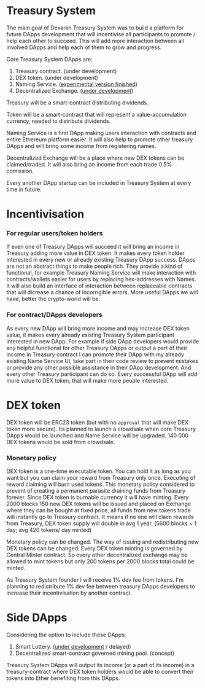 # Treasury System

The main goal of Dexaran Treasury System was to build a platform for future DApps development that will incentivise all participants to promote / help each other to succeed. This will add more interaction between all involved DApps and help each of them to grow and progress.

Core Treasury System DApps are:
1. Treasury contract. (under development)
2. DEX token. (under development) 
3. Naming Service. ([experimental version finished](https://github.com/Dexaran/DNS))
4. Decentralized Exchange. ([under development](https://github.com/Dexaran/DecentralizedEXchange))

Treasury will be a smart-contract distributing dividends.

Token will be a smart-contract that will represent a value-accumulation currency, needed to distribute dividends.

Naming Service is a first DApp making users interaction with contracts and entire Ethereum platform easier. It will also help to promote other treasury DApps and will bring some income from registering names.

Decentralized Exchange will be a place where new DEX tokens can be claimed/traded. It will also bring an income from each trade 0.5% comission.

Every another DApp startup can be included in Treasury System at every time in future.

# Incentivisation

### For regular users/token holders
If even one of Treasury DApps will succeed it will bring an income in Treasury adding more value in DEX token. It makes every token holder interested in every new or already existing Treasury DApp success. DApps are not an abstract things to make people rich. They provide a kind of functional, for example Treasury Naming Service will make interaction with contracts/wallets easier for users by replacing hex-addresses with Names. It will also build an interface of interaction between replaceable contracts that will dicrease a chance of incorrigible errors. More useful DApps we will have, better the crypto-world will be.


### For contract/DApps developers
As every new DApp will bring more income and may increase DEX token value, it makes every already existing Treasury System participant interested in new DApp. For example if side DApp developers would provide any helpful functional for other Treasury DApps or output a part of their income in Treasury contract I can promote their DApp with my already existing Name Service UI, take part in their code review to prevent mistakes or provide any other possible assistance in their DApp development. And every other Treasury participant can do so.
Every successful DApp will add more value to DEX token, that will make more people interested.

# DEX token
DEX token will be ERC23 token (but with no `approval` that will make DEX token more secure).
Its planned to launch a crowdsale when core Treasury DApps would be launched and Name Service will be upgraded.
140 000 DEX tokens would be sold from crowdsale.

### Monetary policy
DEX token is a one-time executable token. You can hold it as long as you want but you can claim your reward from Treasury only once. Executing of reward claiming will burn used tokens. This monetary policy considered to prevent of creating a permanent parasite draining funds from Treasury forever.
Since DEX token is burnable currency it will have minting. Every 2000 blocks 150 new DEX tokens will be issued and placed on Exchange where they can be bought at fixed price, all funds from new tokens trade will instantly go to Treasury contract. It means if no one will claim rewards from Treasury, DEX token supply will double in avg 1 year. 
(5600 blocks ~ 1 day; avg 420 tokens/ day minted)

Monetary policy can be changed. The way of issuing and redistributing new DEX tokens can be changed.
Every DEX token minting is governed by Central Minter contract. So every other decentralized exchange may be allowed to mint tokens but only 200 tokens per 2000 blocks total could be minted.

As Treasury System founder I will receive 1% dev fee from tokens. I'm planning to redistribute 1% dev fee between treasury DApps developers to increase their incentivisation by another contract.

# Side DApps

Considering the option to include these DApps:
1. Smart Lottery. ([under development](https://github.com/Dexaran/Smart-Lottery) / delayed)
3. Decentralized smart-contract governed mining pool. (concept)

Treasury System DApps will output its income (or a part of its income) in a treasury-contract where DEX token holders would be able to convert their tokens into Ether benefiting from this DApps.
